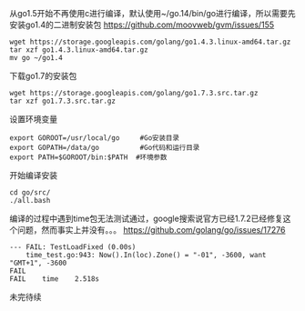从go1.5开始不再使用c进行编译，默认使用~/go.14/bin/go进行编译，所以需要先安装go1.4的二进制安装包
https://github.com/moovweb/gvm/issues/155

```
wget https://storage.googleapis.com/golang/go1.4.3.linux-amd64.tar.gz
tar xzf go1.4.3.linux-amd64.tar.gz
mv go ~/go1.4
```

下载go1.7的安装包
```
wget https://storage.googleapis.com/golang/go1.7.3.src.tar.gz
tar xzf go1.7.3.src.tar.gz
```

设置环境变量
```
export GOROOT=/usr/local/go     #Go安装目录
export GOPATH=/data/go          #Go代码和运行目录
export PATH=$GOROOT/bin:$PATH  #环境参数
```
开始编译安装
```
cd go/src/
./all.bash
```

编译的过程中遇到time包无法测试通过，google搜索说官方已经1.7.2已经修复这个问题，然而事实上并没有。。。
https://github.com/golang/go/issues/17276
```
--- FAIL: TestLoadFixed (0.00s)
	time_test.go:943: Now().In(loc).Zone() = "-01", -3600, want "GMT+1", -3600
FAIL
FAIL	time	2.518s
```
未完待续
